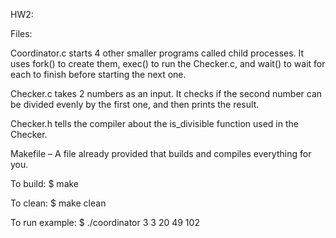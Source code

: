 HW2:

Files:

Coordinator.c starts 4 other smaller programs called child processes. It uses fork() to create them, exec() to run the Checker.c, and wait() to wait for each to finish before starting the next one.

Checker.c takes 2 numbers as an input. It checks if the second number can be divided evenly by the first one, and then prints the result.

Checker.h tells the compiler about the is_divisible function used in the Checker.

Makefile – A file already provided that builds and compiles everything for you.

To build:
$ make

To clean:
$ make clean

To run example:
$ ./coordinator 3 3 20 49 102
